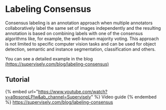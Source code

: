 # Labeling Consensus


Consensus labeling is an annotation approach when multiple annotators collaboratively label the same set of images independently and the resulting annotation is based on combining labels with one of the consensus algorithms like, for example, the well-known majority voting. This approach is not limited to specific computer vision tasks and can be used for object detection, semantic and instance segmentation, classification and others.

You can see a detailed example in the blog
[(https://supervisely.com/blog/labeling-consensus)](https://supervisely.com/blog/labeling-consensus/)
## Tutorial

{% embed url="https://www.youtube.com/watch?v=a9psonpLPIw&ab_channel=Supervisely" %} Video guide {% endembed %}
https://supervisely.com/blog/labeling-consensus